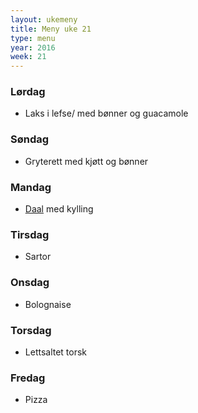 ```yaml
---
layout: ukemeny
title: Meny uke 21
type: menu
year: 2016
week: 21
---
```


### Lørdag

- Laks i lefse/ med bønner og guacamole

### Søndag

- Gryterett med kjøtt og bønner

### Mandag

- [Daal](http://www.godt.no/#!/oppskrift/7475/top-chef-vinnerens-favoritt-indisk-daal) med kylling

### Tirsdag

- Sartor

### Onsdag

- Bolognaise

### Torsdag

- Lettsaltet torsk

### Fredag

- Pizza

